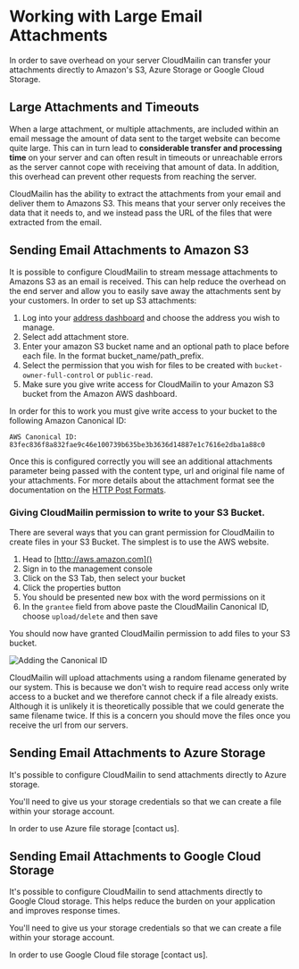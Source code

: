 # Working with Large Email Attachments

In order to save overhead on your server CloudMailin can transfer your attachments directly to Amazon's S3, Azure Storage or Google Cloud Storage.

## Large Attachments and Timeouts

When a large attachment, or multiple attachments, are included within an email message the amount of data sent to the target website can become quite large. This can in turn lead to **considerable transfer and processing time** on your server and can often result in timeouts or unreachable errors as the server cannot cope with receiving that amount of data. In addition, this overhead can prevent other requests from reaching the server.

CloudMailin has the ability to extract the attachments from your email and deliver them to Amazons S3. This means that your server only receives the data that it needs to, and we instead pass the URL of the files that were extracted from the email.

## Sending Email Attachments to Amazon S3

It is possible to configure CloudMailin to stream message attachments to Amazons S3 as an email is received.
This can help reduce the overhead on the end server and allow you to easily save away the attachments sent by your customers. In order to set up S3 attachments:

  1. Log into your [address dashboard](http://www.cloudmailin.com/addresses) and choose the address you wish to manage.
  2. Select add attachment store.
  3. Enter your amazon S3 bucket name and an optional path to place before each file. In the format bucket\_name/path\_prefix.
  4. Select the permission that you wish for files to be created with `bucket-owner-full-control` or `public-read`.
  5. Make sure you give write access for CloudMailin to your Amazon S3 bucket from the Amazon AWS dashboard.

In order for this to work you must give write access to your bucket to the following Amazon Canonical ID:

    AWS Canonical ID: 83fec836f8a832fae9c46e100739b635be3b3636d14887e1c7616e2dba1a88c0

Once this is configured correctly you will see an additional attachments parameter being passed with the content type, url and original file name of your attachments. For more details about the attachment format see the documentation on the [HTTP Post Formats](/http_post_formats/).

### Giving CloudMailin permission to write to your S3 Bucket.

There are several ways that you can grant permission for CloudMailin to create files in your S3 Bucket. The simplest is to use the AWS website.

  1. Head to [http://aws.amazon.com]()
  2. Sign in to the management console
  3. Click on the S3 Tab, then select your bucket
  4. Click the properties button
  5. You should be presented new box with the word permissions on it
  6. In the `grantee` field from above paste the CloudMailin Canonical ID, choose `upload/delete` and then save

You should now have granted CloudMailin permission to add files to your S3 bucket.

![Adding the Canonical ID](/assets/images/canonical_id.png)

CloudMailin will upload attachments using a random filename generated by our system. This is because we don't wish to require read access only write access to a bucket and we therefore cannot check if a file already exists. Although it is unlikely it is theoretically possible that we could generate the same filename twice. If this is a concern you should move the files once you receive the url from our servers.

## Sending Email Attachments to Azure Storage

It's possible to configure CloudMailin to send attachments directly to Azure storage.

You'll need to give us your storage credentials so that we can create a file within
your storage account.

In order to use Azure file storage [contact us].


## Sending Email Attachments to Google Cloud Storage

It's possible to configure CloudMailin to send attachments directly to Google Cloud storage.
This helps reduce the burden on your application and improves response times.

You'll need to give us your storage credentials so that we can create a file within
your storage account.

In order to use Google Cloud file storage [contact us].
